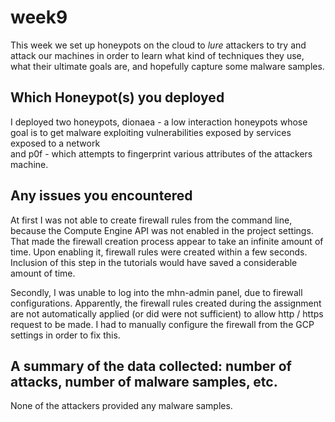 # week9


This week we set up honeypots on the cloud to *lure* attackers to try and attack our machines in order to learn what kind of techniques they use, what their ultimate goals are, and hopefully capture some malware samples.


## Which Honeypot(s) you deployed
I deployed two honeypots, dionaea - a low interaction honeypots whose goal is to get malware exploiting vulnerabilities exposed by services exposed to a network   
and p0f - which attempts to fingerprint various attributes of the attackers machine. 

## Any issues you encountered
At first I was not able to create firewall rules from the command line, because the Compute Engine API was not enabled in the project settings. That made the firewall creation process appear to take an infinite amount of time. Upon enabling it, firewall rules were created within a few seconds. Inclusion of this step in the tutorials would have saved a considerable amount of time.

Secondly, I was unable to log into the mhn-admin panel, due to firewall configurations. Apparently, the firewall rules created during the assignment are not automatically applied (or did were not sufficient) to allow http / https request to be made. I had to manually configure the firewall from the GCP settings in order to fix this.

## A summary of the data collected: number of attacks, number of malware samples, etc.
None of the attackers provided any malware samples.

